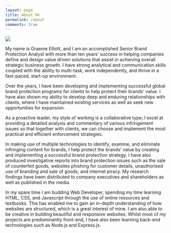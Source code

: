```yaml
---
layout: page
title: About Me
permalink: /about
comments: true
---
```


<div class="row justify-content-between">
<div class="col-md-8 pr-5">

  <p class="mb-5"><img class="shadow-lg" src="{{site.baseurl}}/assets/images/about-me-image.jpg" /></p>

  <div class="sm-icons">
    <a href="https://www.github.com/graemeelliott"><i class="fab fa-github fa-lg"></i></a>
    <a href="https://www.linkedin.com/in/graeme-elliott/"><i class="fab fa-linkedin fa-lg"></i></a>
    <a href="https://www.twitter.com/graemeelliott"><i class="fab fa-twitter fa-lg"></i></a>
    <a href="https://www.instagram.com/graemeelliott"><i class="fab fa-instagram fa-lg"></i></a>
  </div>

<p>My name is Graeme Elliott, and I am an accomplished Senior Brand Protection Analyst with more than ten years’ success in helping companies define and design value driven solutions that assist in achieving overall strategic business growth. I have strong analytical and communication skills coupled with the ability to multi-task, work independently, and thrive in a fast-paced, start-up environment.</p>

<p>Over the years, I have been developing and implementing successful global brand protection programs for clients to help protect their brands’ value. I have also shown my ability to develop deep and enduring relationships with clients, where I have maintained existing services as well as seek new opportunities for expansion.</p>

<p>As a proactive leader, my style of working is a collaborative type; I excel at providing a detailed analysis and commentary of various infringement issues so that together with clients, we can choose and implement the most practical and efficient enforcement strategies.</p>

<p>In making use of multiple technologies to identify, examine, and eliminate infringing content for brands, I help protect the brands’ value by creating and implementing a successful brand protection strategy. I have also produced investigative reports into brand protection issues such as the sale of counterfeit goods, websites phishing for customer details, unauthorised use of branding and sale of goods, and internet piracy. My research findings have been distributed to company executives and shareholders as well as published in the media.</p>

<p>In my spare time I am budding Web Developer, spending my time learning HTML, CSS, and Javascript through the use of online resources and textbooks. This has enabled me to gain an in-depth understanding of how websites are structured, which is a great interest of mine. I am also able to be creative in building beautiful and responsive websites. Whilst most of my projects are predominantly front-end, I have also been learning back-end technologies such as Node.js and Express.js.</p>


</div>
</div>

